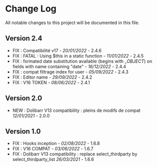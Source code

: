 # Change Log
All notable changes to this project will be documented in this file.



## Version 2.4

- FIX : Compatibilité v17 - *20/01/2022* - 2.4.6
- FIX : FATAL : Using $this in a static function - *11/01/2022* - 2.4.5
- FIX : formated date substitution available (begins with __OBJECT_) on fields with name containing "date" - *16/12/2022* - 2.4.4
- FIX : compat filtrage index for user - *05/09/2022* - 2.4.3
- FIX : Editor name - *29/09/2022* - 2.4.2
- FIX : V16 TOKEN - *08/06/2022* - 2.4.1  

## Version 2.0
- NEW : Dolibarr V13 compatibility : pleins de modifs de compat *12/01/2021* - 2.0.0

## Version 1.0
- FIX : Hooks inception - *02/08/2022* - 1.6.8
- FIX : V16 COMPAT - *03/06/2022* - 1.6.7  
- FIX : Dolibarr V13 compatibility : replace select_thirdparty by select_thirdparty_list *26/03/2021* - 1.6.6
